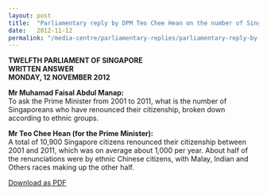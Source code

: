 ```yaml
---
layout: post
title:  "Parliamentary reply by DPM Teo Chee Hean on the number of Singaporeans who have renounced their citizenship, broken down according to ethnic groups"
date:   2012-11-12
permalink: "/media-centre/parliamentary-replies/parliamentary-reply-by-dpm-teo-chee-hean-on-12-nov-2012"
---
```


**TWELFTH PARLIAMENT OF SINGAPORE  
WRITTEN ANSWER  
MONDAY, 12 NOVEMBER 2012**

**Mr Muhamad Faisal Abdul Manap:**  
To ask the Prime Minister from 2001 to 2011, what is the number of Singaporeans who have renounced their citizenship, broken down according to ethnic groups.

**Mr Teo Chee Hean (for the Prime Minister):**  
A total of 10,900 Singapore citizens renounced their citizenship between 2001 and 2011, which was on average about 1,000 per year. About half of the renunciations were by ethnic Chinese citizens, with Malay, Indian and Others races making up the other half.

[Download as PDF](https://github.com/isomerpages/isomerpages-stratgroup/raw/master/images/parliamentary%20files/parliamentary-reply-by-dpm-teo-chee-hean-on-12-nov-2012.pdf)
